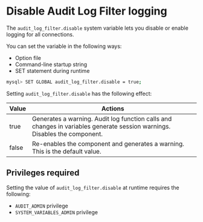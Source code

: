 # Disable Audit Log Filter logging

The `audit_log_filter.disable` system variable lets you disable or enable logging for all connections.

You can set the variable in the following ways:

* Option file
* Command-line startup string
* SET statement during runtime


```{.bash data-prompt="mysql>"}
mysql> SET GLOBAL audit_log_filter.disable = true;
```

Setting `audit_log_filter.disable` has the following effect:

| Value | Actions |
|---|---|
| true | Generates a warning. Audit log function calls and changes in variables generate session warnings. Disables the component. |
| false | Re-enables the component and generates a warning. This is the default value. |

## Privileges required

Setting the value of `audit_log_filter.disable` at runtime requires the following:

* `AUDIT_ADMIN` privilege
* `SYSTEM_VARIABLES_ADMIN` privilege